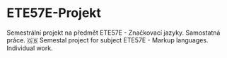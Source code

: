 # ETE57E-Projekt
Semestrální projekt na předmět ETE57E - Značkovací jazyky. Samostatná práce. :uk: Semestal project for subject ETE57E - Markup languages. Individual work.
